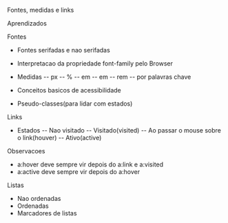 
Fontes, medidas e links

Aprendizados

Fontes
- Fontes serifadas e nao serifadas
- Interpretacao da propriedade font-family pelo Browser
- Medidas
-- px
-- %
-- em
-- em
-- rem
-- por palavras chave

- Conceitos basicos de acessibilidade
- Pseudo-classes(para lidar com estados)

Links
- Estados
-- Nao visitado
-- Visitado(visited)
-- Ao passar o mouse sobre o link(houver)
-- Ativo(active)

Observacoes
- a:hover deve sempre vir depois do a:link e a:visited
- a:active deve sempre vir depois do a:hover

Listas
- Nao ordenadas
- Ordenadas
- Marcadores de listas